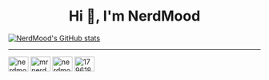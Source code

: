 <h1 align="center">Hi 👋, I'm NerdMood</h1>


[![NerdMood's GitHub stats](https://github-readme-stats.vercel.app/api?username=NerdMood)](https://github.com/NerdMood)
<hr/>
<p align="left">
<a href="https://linkedin.com/in/nerdmood" target="blank"><img align="center" src="https://raw.githubusercontent.com/rahuldkjain/github-profile-readme-generator/master/src/images/icons/Social/linked-in-alt.svg" alt="nerdmood" height="30" width="40" /></a>
<a href="https://instagram.com/mrnerdmood" target="blank"><img align="center" src="https://raw.githubusercontent.com/rahuldkjain/github-profile-readme-generator/master/src/images/icons/Social/instagram.svg" alt="mrnerdmood" height="30" width="40" /></a>
<a href="https://codeforces.com/profile/nerdmood" target="blank"><img align="center" src="https://raw.githubusercontent.com/rahuldkjain/github-profile-readme-generator/master/src/images/icons/Social/codeforces.svg" alt="nerdmood" height="30" width="40" /></a>
<a href="https://stackoverflow.com/users/17961853" target="blank"><img align="center" src="https://raw.githubusercontent.com/rahuldkjain/github-profile-readme-generator/master/src/images/icons/Social/stack-overflow.svg" alt="17961853" height="30" width="40" /></a>
</p>

